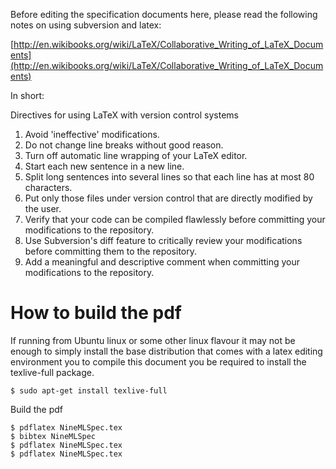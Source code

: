 
Before editing the specification documents here, please read 
the following notes on using subversion and latex:

[http://en.wikibooks.org/wiki/LaTeX/Collaborative_Writing_of_LaTeX_Documents](http://en.wikibooks.org/wiki/LaTeX/Collaborative_Writing_of_LaTeX_Documents)

In short:

Directives for using LaTeX with version control systems

   1. Avoid 'ineffective' modifications.
   2. Do not change line breaks without good reason.
   3. Turn off automatic line wrapping of your LaTeX editor.
   4. Start each new sentence in a new line.
   5. Split long sentences into several lines so that each line 
      has at most 80 characters.
   6. Put only those files under version control that are directly 
      modified by the user.
   7. Verify that your code can be compiled flawlessly before committing 
      your modifications to the repository.
   8. Use Subversion's diff feature to critically review your modifications
      before committing them to the repository.
   9. Add a meaningful and descriptive comment when committing your 
      modifications to the repository.


How to build the pdf
====================

If running from Ubuntu linux or some other linux flavour it may not be enough to simply install the base distribution that comes with a latex editing environment you to compile this document you be required to install the texlive-full package.

```
$ sudo apt-get install texlive-full 
```

Build the pdf

```
$ pdflatex NineMLSpec.tex
$ bibtex NineMLSpec
$ pdflatex NineMLSpec.tex
$ pdflatex NineMLSpec.tex
```
